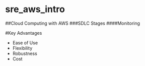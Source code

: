 # sre_aws_intro
##Cloud Computing with AWS
###SDLC Stages
####Monitoring

#Key Advantages

* Ease of Use
* Flexibility
* Robustness
* Cost
